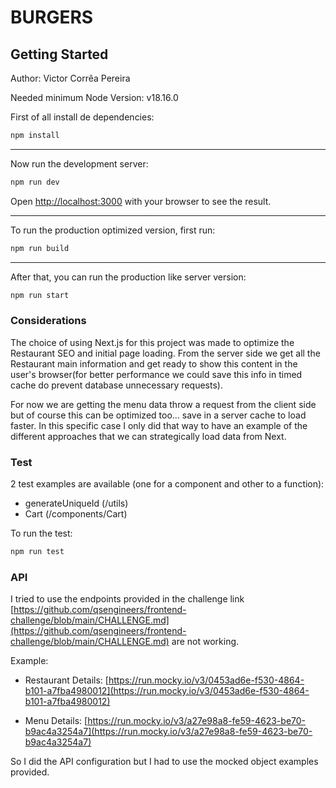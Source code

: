 # BURGERS

## Getting Started

Author: Victor Corrêa Pereira

Needed minimum Node Version: v18.16.0

First of all install de dependencies:

```bash
npm install
```

---

Now run the development server:

```bash
npm run dev
```

Open [http://localhost:3000](http://localhost:3000) with your browser to see the result.

---

To run the production optimized version, first run:

```bash
npm run build
```

---

After that, you can run the production like server version:

```bash
npm run start
```

### Considerations

The choice of using Next.js for this project was made to optimize the Restaurant SEO and initial page loading. From the server side we get all the Restaurant main information and get ready to show this content in the user's browser(for better performance we could save this info in timed cache do prevent database unnecessary requests).

For now we are getting the menu data throw a request from the client side but of course this can be optimized too... save in a server cache to load faster. In this specific case I only did that way to have an example of the different approaches that we can strategically load data from Next.

### Test

2 test examples are available (one for a component and other to a function):

- generateUniqueId (/utils)
- Cart (/components/Cart)

To run the test:

```bash
npm run test
```

### API

I tried to use the endpoints provided in the challenge link [https://github.com/qsengineers/frontend-challenge/blob/main/CHALLENGE.md](https://github.com/qsengineers/frontend-challenge/blob/main/CHALLENGE.md) are not working.

Example:

- Restaurant Details:
  [https://run.mocky.io/v3/0453ad6e-f530-4864-b101-a7fba4980012](https://run.mocky.io/v3/0453ad6e-f530-4864-b101-a7fba4980012)

- Menu Details:
  [https://run.mocky.io/v3/a27e98a8-fe59-4623-be70-b9ac4a3254a7](https://run.mocky.io/v3/a27e98a8-fe59-4623-be70-b9ac4a3254a7)

So I did the API configuration but I had to use the mocked object examples provided.
